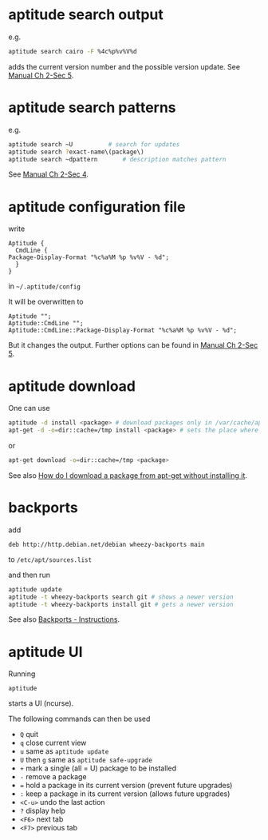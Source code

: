 # aptitude search output


e.g. 

```bash
aptitude search cairo -F %4c%p%v%V%d
```

adds the current version number and the possible version update. See [Manual Ch 2-Sec 5](http://aptitude.alioth.debian.org/doc/en/ch02s05s01.html).


# aptitude search patterns

e.g.

```bash
aptitude search ~U			# search for updates
aptitude search ?exact-name\(package\)
aptitude search ~dpattern		# description matches pattern
```

See [Manual Ch 2-Sec 4](http://aptitude.alioth.debian.org/doc/en/ch02s04s05.html).

# aptitude configuration file


write

    Aptitude {
      CmdLine {
	Package-Display-Format "%c%a%M %p %v%V - %d";
      }
    }

in `~/.aptitude/config`

It will be overwritten to

    Aptitude "";
    Aptitude::CmdLine "";
    Aptitude::CmdLine::Package-Display-Format "%c%a%M %p %v%V - %d";

But it changes the output. Further options can be found in [Manual Ch 2-Sec 5](http://aptitude.alioth.debian.org/doc/en/ch02s05s05.html).

# aptitude download

One can use

```bash
aptitude -d install <package> # download packages only in /var/cache/apt/archives
apt-get -d -o=dir::cache=/tmp install <package> # sets the place where it is downloaded
```

or

```bash
apt-get download -o=dir::cache=/tmp <package>
```
    
See also [How do I download a package from apt-get without installing it](https://stackoverflow.com/questions/4419268/how-do-i-download-a-package-from-apt-get-without-installing-it).

# backports

add

    deb http://http.debian.net/debian wheezy-backports main

to `/etc/apt/sources.list`

and then run

```bash
aptitude update
aptitude -t wheezy-backports search git # shows a newer version
aptitude -t wheezy-backports install git # gets a newer version
```

See also [Backports - Instructions](http://backports.debian.org/Instructions/).

# aptitude UI


Running

    aptitude
    
starts a UI (ncurse).

The following commands can then be used
- `Q`           quit
- `q`           close current view
- `u`           same as `aptitude update`
- `U` then `g`    same as `aptitude safe-upgrade`
- `+`           mark a single (all = U) package to be installed
- `-`           remove a package
- `=`           hold a package in its current version (prevent future upgrades)
- `:`           keep a package in its current version (allows future upgrades)
- `<C-u>`       undo the last action
- `?`           display help
- `<F6>`        next tab
- `<F7>`        previous tab

